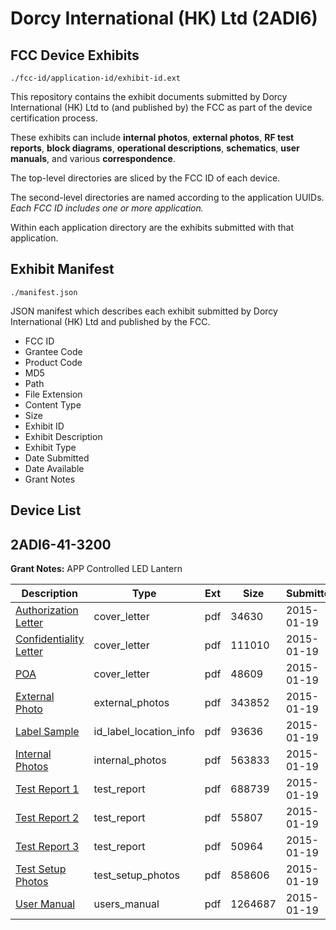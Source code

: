 # Dorcy International (HK) Ltd (2ADI6)
## FCC Device Exhibits

```
./fcc-id/application-id/exhibit-id.ext
```

This repository contains the exhibit documents submitted by Dorcy International (HK) Ltd to (and published by) the FCC as part of the device certification process.

These exhibits can include **internal photos**, **external photos**, **RF test reports**, **block diagrams**, **operational descriptions**, **schematics**, **user manuals**, and various **correspondence**.

The top-level directories are sliced by the FCC ID of each device.

The second-level directories are named according to the application UUIDs. *Each FCC ID includes one or more application.*

Within each application directory are the exhibits submitted with that application. 

## Exhibit Manifest

```
./manifest.json
```

JSON manifest which describes each exhibit submitted by Dorcy International (HK) Ltd and published by the FCC.

- FCC ID
- Grantee Code
- Product Code
- MD5
- Path
- File Extension
- Content Type
- Size
- Exhibit ID
- Exhibit Description
- Exhibit Type
- Date Submitted
- Date Available
- Grant Notes

## Device List
## 2ADI6-41-3200
**Grant Notes:** APP Controlled LED Lantern

| Description | Type | Ext | Size | Submitted | Available |
| ----------- | ---- | --- | ---- | --------- | --------- |
| [Authorization Letter](2ADI6-41-3200/cae6396862ae34511f83c32b969550d3/2506359.pdf) | cover_letter | pdf | 34630 | 2015-01-19 | 2015-01-19 |
| [Confidentiality Letter](2ADI6-41-3200/cae6396862ae34511f83c32b969550d3/2506363.pdf) | cover_letter | pdf | 111010 | 2015-01-19 | 2015-01-19 |
| [POA](2ADI6-41-3200/cae6396862ae34511f83c32b969550d3/2506364.pdf) | cover_letter | pdf | 48609 | 2015-01-19 | 2015-01-19 |
| [External Photo](2ADI6-41-3200/cae6396862ae34511f83c32b969550d3/2506360.pdf) | external_photos | pdf | 343852 | 2015-01-19 | 2015-01-19 |
| [Label Sample](2ADI6-41-3200/cae6396862ae34511f83c32b969550d3/2506362.pdf) | id_label_location_info | pdf | 93636 | 2015-01-19 | 2015-01-19 |
| [Internal Photos](2ADI6-41-3200/cae6396862ae34511f83c32b969550d3/2506361.pdf) | internal_photos | pdf | 563833 | 2015-01-19 | 2015-01-19 |
| [Test Report 1](2ADI6-41-3200/cae6396862ae34511f83c32b969550d3/2506365.pdf) | test_report | pdf | 688739 | 2015-01-19 | 2015-01-19 |
| [Test Report 2](2ADI6-41-3200/cae6396862ae34511f83c32b969550d3/2506366.pdf) | test_report | pdf | 55807 | 2015-01-19 | 2015-01-19 |
| [Test Report 3](2ADI6-41-3200/cae6396862ae34511f83c32b969550d3/2506367.pdf) | test_report | pdf | 50964 | 2015-01-19 | 2015-01-19 |
| [Test Setup Photos](2ADI6-41-3200/cae6396862ae34511f83c32b969550d3/2506369.pdf) | test_setup_photos | pdf | 858606 | 2015-01-19 | 2015-01-19 |
| [User Manual](2ADI6-41-3200/cae6396862ae34511f83c32b969550d3/2506370.pdf) | users_manual | pdf | 1264687 | 2015-01-19 | 2015-01-19 |
